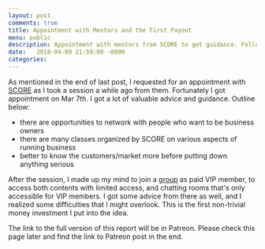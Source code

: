 ```yaml
---
layout: post
comments: true
title: Appointment with Mentors and the First Payout
menu: public
description: Appointment with mentors from SCORE to get guidance. Followup discussion in a member-only group of entrepreneurs.
date:   2018-04-09 21:59:00 -0800
categories:
---
```


As mentioned in the end of last post, I requested for an appointment with [SCORE](https://siliconvalley.score.org/) as I took a session a while ago from them. Fortunately I got appointment on Mar 7th. I got a lot of valuable advice and guidance. Outline below:
- there are opportunities to network with people who want to be business owners
- there are many classes organized by SCORE on various aspects of running business
- better to know the customers/market more before putting down anything serious

After the session, I made up my mind to join a [group](https://www.advancedj.com/) as paid VIP member, to access both contents with limited access, and chatting rooms that's only accessible for VIP members. I got some advice from there as well, and I realized some difficulties that I might overlook. This is the first non-trivial money investment I put into the idea.

The link to the full version of this report will be in Patreon. Please check this page later and find the link to Patreon post in the end.
